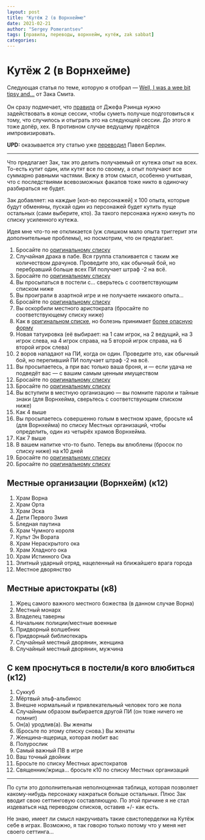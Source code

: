 ```yaml
---
layout: post
title: "Кутёж 2 (в Ворнхейме"
date: 2021-02-21
author: "Sergey Pomerantsev"
tags: [правила, переводы, ворнхейм, кутёж, zak sabbat]
categories:
---
```


# Кутёж 2 (в Ворнхейме)

Следующая статья по теме, которую я отобрал — [Well, I was a wee bit tipsy and...](http://dndwithpornstars.blogspot.com/2009/12/well-i-was-wee-bit-tipsy-and.html) от Зака Смита.\
\
Он сразу подмечает, что [правила](https://stuartzaq.blot.im/%D0%BA%D1%83%D1%82%D1%91%D0%B6) от Джефа Рэинца нужно задействовать в конце сессии, чтобы суметь получше подготовиться к тому, что случилось и отыграть это на следующей сессии. До этого я тоже допёр, хех. В противном случае ведущему придётся импровизировать.

**UPD:** оказывается эту статью уже [переводил](http://mycampaigns.blogspot.com/2012/06/blog-post_11.html) Павел Берлин.

---

Что предлагает Зак, так это делить получаемый от кутежа опыт на всех. То-есть кутит один, или кутят все по своему, а опыт получают все суммарно равными частями. Вижу в этом смысл, особенно учитывая, что с последствиями всевозможных факапов тоже никто в одиночку разбираться не будет.

Зак добавляет: на каждые [кол-во персонажей] х 100 опыта, которые будут обменяны, пускай один из персонажей будет кутить пуще остальных (сами выберите, кто). За такого персонажа нужно кинуть по списку усиленного кутежа.

Идея мне что-то не откликается (уж слишком мало опыта триггерит эти дополнительные проблемы), но посмотрим, что он предлагает.

1. Бросайте по [оригинальному списку](https://stuartzaq.blot.im/%D0%BA%D1%83%D1%82%D1%91%D0%B6)
2. Случайная драка в пабе. Вся группа сталкивается с таким же количеством драчунов. Проведите это, как обычный бой, но перебравший больше всех ПИ получает штраф -2 на всё.
3. Бросайте по [оригинальному списку](https://stuartzaq.blot.im/%D0%BA%D1%83%D1%82%D1%91%D0%B6)
4. Вы просыпаться в постели с... сверьтесь с соответствующим списком ниже
5. Вы проиграли в азартной игре и не получаете никакого опыта...
6. Бросайте по [оригинальному списку](https://stuartzaq.blot.im/%D0%BA%D1%83%D1%82%D1%91%D0%B6)
7. Вы оскорбили местного аристократа (бросайте по соответствующему списку ниже)
8. Как в [оригинальном списке](https://stuartzaq.blot.im/%D0%BA%D1%83%D1%82%D1%91%D0%B6), но болезнь принимает [более опасную форму](http://www.slackratchet.com/rough2.htm)
9. Новая татуировка (её выбирает: на 1 сам игрок, на 2 ведущий, на 3 игрок слева, на 4 игрок справа, на 5 второй игрок справа, на 6 второй игрок слева)
10. 2 воров нападают на ПИ, когда он один. Проведите это, как обычный бой, но перепивший ПИ получает штраф -2 на всё.
11. Вы просыпаетесь, а при вас только ваша броня, и — если удача не подведёт вас — с вашим самым ценным имуществом
12. Бросайте по [оригинальному списку](https://stuartzaq.blot.im/%D0%BA%D1%83%D1%82%D1%91%D0%B6)
13. Бросайте по [оригинальному списку](https://stuartzaq.blot.im/%D0%BA%D1%83%D1%82%D1%91%D0%B6)
14. Вы вступили в местную организацию — вы помните пароли и тайные знаки (для Ворнхейма, сверьтесь с соответствующим списком  ниже)
15. Как 4 выше
16. Вы просыпаетесь совершенно голым в местном храме, бросьте к4 (для Ворнхейма) по списку Местных организаций, чтобы определить, один из четырёх храмов Ворнхейма.
17. Как 7 выше
18. В вашем напитке что-то было. Теперь вы влюблены (бросок по списку ниже) на к10 дней
19. Бросайте по [оригинальному списку](https://stuartzaq.blot.im/%D0%BA%D1%83%D1%82%D1%91%D0%B6)
20. Бросайте по [оригинальному списку](https://stuartzaq.blot.im/%D0%BA%D1%83%D1%82%D1%91%D0%B6)

## Местные организации (Ворнхейм) (к12)

1. Храм Ворна
2. Храм Орта
3. Храм Эска
4. Дети Первого Змия
5. Бледная паутина
6. Храм Чумного короля
7. Культ Эн Вората
8. Храм Нераскрытого ока
9. Храм Хладного ока
10. Храм Истинного Ока
11. Элитный ударный отряд, нацеленный на ближайшего врага города
12. Местное дворянство

## Местные аристократы (к8)

1. Жрец самого важного местного божества (в данном случае Ворна)
2. Местный монарх
3. Владелец таверны
4. Начальник полиции/местные военные
5. Придворный волшебник
6. Придворный библиотекарь
7. Случайный местный дворянин, женщина
8. Случайный местный дворянин, мужчина

## С кем проснуться в постели/в кого влюбиться (к12)

1. Суккуб
2. Мёртвый эльф-альбинос
3. Внешне нормальный и привлекательный человек того же пола
4. Случайным образом выбирается другой ПИ (он тоже ничего не помнит)
5. Он(а) уродлив(а). Вы женаты
6. (Бросьте по этому списку снова.) Вы женаты
7. Женщина-ящерица, которая любит вас
8. Полурослик
9. Самый важный ПВ в игре
10. Ваш точный двойник
11. Бросьте по списку Местных аристократов
12. Священник/жрица... бросьте к10 по списку Местных организаций

---

По сути это дополнительная неполноценная таблица, которая позволяет какому-нибудь персонажу нажраться больше остальных. Плюс Зак вводит свою сеттинговую составляющую. По этой причине я не стал издеваться над переводом списков, оставив +/- как есть.

Не знаю, имеет ли смысл накручивать такие свистоперделки на Кутёж себе в играх. Возможно, я так говорю только потому что у меня нет своего сеттинга...
